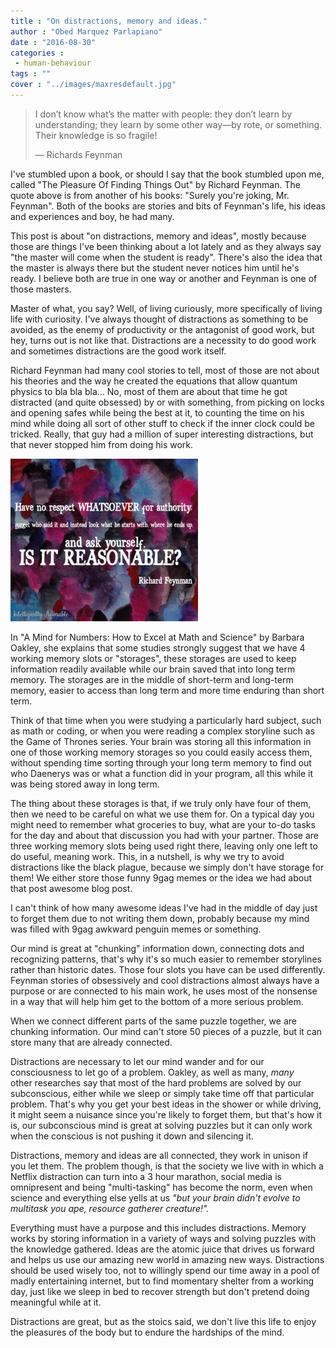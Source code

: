 ```yaml
---
title : "On distractions, memory and ideas."
author : "Obed Marquez Parlapiano"
date : "2016-08-30"
categories : 
 - human-behaviour
tags : ""
cover : "../images/maxresdefault.jpg"
---
```


> I don’t know what’s the matter with people: they don’t learn by understanding; they learn by some other way—by rote, or something. Their knowledge is so fragile!
> 
> — Richards Feynman

I've stumbled upon a book, or should I say that the book stumbled upon me, called "The Pleasure Of Finding Things Out" by Richard Feynman. The quote above is from another of his books: "Surely you're joking, Mr. Feynman". Both of the books are stories and bits of Feynman's life, his ideas and experiences and boy, he had many.

This post is about "on distractions, memory and ideas", mostly because those are things I've been thinking about a lot lately and as they always say "the master will come when the student is ready". There's also the idea that the master is always there but the student never notices him until he's ready. I believe both are true in one way or another and Feynman is one of those masters.

Master of what, you say? Well, of living curiously, more specifically of living life with curiosity. I've always thought of distractions as something to be avoided, as the enemy of productivity or the antagonist of good work, but hey, turns out is not like that. Distractions are a necessity to do good work and sometimes distractions are the good work itself.

Richard Feynman had many cool stories to tell, most of those are not about his theories and the way he created the equations that allow quantum physics to bla bla bla... No, most of them are about that time he got distracted (and quite obsessed) by or with something, from picking on locks and opening safes while being the best at it, to counting the time on his mind while doing all sort of other stuff to check if the inner clock could be tricked. Really, that guy had a million of super interesting distractions, but that never stopped him from doing his work.

![feynman](../images/feynman-300x260.jpg)

In "A Mind for Numbers: How to Excel at Math and Science" by Barbara Oakley, she explains that some studies strongly suggest that we have 4 working memory slots or "storages", these storages are used to keep information readily available while our brain saved that into long term memory. The storages are in the middle of short-term and long-term memory, easier to access than long term and more time enduring than short term.

Think of that time when you were studying a particularly hard subject, such as math or coding, or when you were reading a complex storyline such as the Game of Thrones series. Your brain was storing all this information in one of those working memory storages so you could easily access them, without spending time sorting through your long term memory to find out who Daenerys was or what a function did in your program, all this while it was being stored away in long term.

The thing about these storages is that, if we truly only have four of them, then we need to be careful on what we use them for. On a typical day you might need to remember what groceries to buy, what are your to-do tasks for the day and about that discussion you had with your partner. Those are three working memory slots being used right there, leaving only one left to do useful, meaning work. This, in a nutshell, is why we try to avoid distractions like the black plague, because we simply don't have storage for them! We either store those funny 9gag memes or the idea we had about that post awesome blog post.

I can't think of how many awesome ideas I've had in the middle of day just to forget them due to not writing them down, probably because my mind was filled with 9gag awkward penguin memes or something.

Our mind is great at "chunking" information down, connecting dots and recognizing patterns, that's why it's so much easier to remember storylines rather than historic dates. Those four slots you have can be used differently. Feynman stories of obsessively and cool distractions almost always have a purpose or are connected to his main work, he uses most of the nonsense in a way that will help him get to the bottom of a more serious problem.

When we connect different parts of the same puzzle together, we are chunking information. Our mind can't store 50 pieces of a puzzle, but it can store many that are already connected.

Distractions are necessary to let our mind wander and for our consciousness to let go of a problem. Oakley, as well as many, _many_ other researches say that most of the hard problems are solved by our subconscious, either while we sleep or simply take time off that particular problem. That's why you get your best ideas in the shower or while driving, it might seem a nuisance since you're likely to forget them, but that's how it is, our subconscious mind is great at solving puzzles but it can only work when the conscious is not pushing it down and silencing it.

Distractions, memory and ideas are all connected, they work in unison if you let them. The problem though, is that the society we live with in which a Netflix distraction can turn into a 3 hour marathon, social media is omnipresent and being "multi-tasking" has become the norm, even when science and everything else yells at us _"but your brain didn't evolve to multitask you ape, resource gatherer creature!"._

Everything must have a purpose and this includes distractions. Memory works by storing information in a variety of ways and solving puzzles with the knowledge gathered. Ideas are the atomic juice that drives us forward and helps us use our amazing new world in amazing new ways. Distractions should be used wisely too, not to willingly spend our time away in a pool of madly entertaining internet, but to find momentary shelter from a working day, just like we sleep in bed to recover strength but don't pretend doing meaningful while at it.

Distractions are great, but as the stoics said, we don't live this life to enjoy the pleasures of the body but to endure the hardships of the mind.
